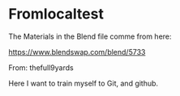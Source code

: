 # Fromlocaltest
The Materials in the Blend file comme from here:

https://www.blendswap.com/blend/5733

From: thefull9yards

Here I want to train myself to Git, and github.


